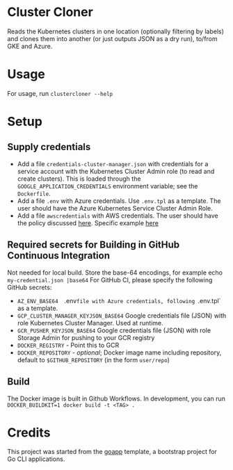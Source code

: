 # Cluster Cloner
Reads the Kubernetes clusters in one location (optionally filtering by labels) and
clones them into another (or just outputs JSON as a dry run), to/from GKE and Azure.

# Usage
For usage, run  `clustercloner --help`

# Setup
## Supply credentials
- Add a file `credentials-cluster-manager.json` with credentials for a service account with the Kubernetes Cluster Admin role (to read and create clusters).
This is loaded through the `GOOGLE_APPLICATION_CREDENTIALS` environment variable; see the `Dockerfile`.
- Add a file `.env` with Azure credentials. Use `.env.tpl` as a template. The user should have the  Azure Kubernetes Service Cluster Admin Role.
- Add a file `awscredentials` with AWS credentials. The user should have the policy
 discussed [here](https://docs.aws.amazon.com/eks/latest/userguide/security_iam_id-based-policy-examples.html). Specific example [here](https://github.com/weaveworks/eksctl/issues/204#issuecomment-631630355)

## Required secrets for Building in GitHub Continuous Integration
Not needed for local build.
Store the base-64 encodings, for example echo `my-credential.json |base64`
For GitHub CI, please specify the following GitHub secrets:
- `AZ_ENV_BASE64  `.env` file with Azure credentials, following  `.env.tpl` as a template.
- `GCP_CLUSTER_MANAGER_KEYJSON_BASE64` Google credentials file (JSON)  with role Kubernetes Cluster Manager. Used at runtime.
- `GCR_PUSHER_KEYJSON_BASE64` Google credentials file (JSON) with role Storage Admin for pushing  to your GCR registry
- `DOCKER_REGISTRY` - Point this to GCR
- `DOCKER_REPOSITORY` - _optional_; Docker image name including repository, default to `$GITHUB_REPOSITORY` (in the form `user/repo`)

## Build
The Docker image is built in Github Workflows. In development, you can run  `DOCKER_BUILDKIT=1 docker build -t <TAG> .`

# Credits
This project was started from the [goapp](https://github.com/alexei-led/goapp) template, a bootstrap project for Go CLI applications.
